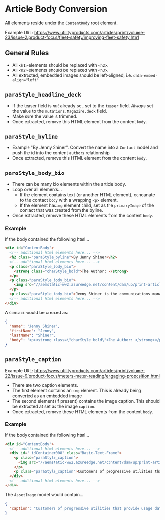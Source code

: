 # Article Body Conversion
All elements reside under the `ContentBody` root element.

Example URL: https://www.utilityproducts.com/articles/print/volume-23/issue-2/product-focus/fleet-safety/improving-fleet-safety.html

## General Rules
- All `<h1>` elements should be replaced with `<h2>`.
- All `<h2>` elements should be replaced with `<h3>`.
- All extracted, embedded images should be left-aligned, i.e. `data-embed-align="left"`

## `paraStyle_headline_deck`
- If the teaser field is _not_ already set, set to the `teaser` field. _Always_ set the value to the `mutations.Magazine.deck` field.
- Make sure the value is trimmed.
- Once extracted, remove this HTML element from the content `body`.

## `paraStyle_byline`
- Example "By Jenny Shiner". Convert the name into a `Contact` model and push the id into the content `authors` relationship.
- Once extracted, remove this HTML element from the content `body`.

## `paraStyle_body_bio`
- There can be many bio elements within the article body.
- Loop over all elements...
  - If the element contains text (or another HTML element), concanate to the contact `body` with a wrapping `<p>` element.
  - If the element has`img` element child, set as the `primaryImage` of the contact that was created from the byline.
- Once extracted, remove these HTML elements from the content `body`.

### Example
If the body contained the following html...
```html
<div id="ContentBody">
  <!-- additional html elements here... -->
  <h2 class="paraStyle_byline">By Jenny Shiner</h2>
  <!-- additional html elements here... -->
  <p class="paraStyle_body_bio">
    <strong class="charStyle_bold">The Author: </strong>
  </p>
  <p class="paraStyle_body_bio">
    <img src="//aemstatic-ww2.azureedge.net/content/dam/up/print-articles/volume-23/issue-2/1902UPpf2-a01.jpg" alt="" width="167" height="167">
  </p>
  <p class="paraStyle_body_bio">Jenny Shiner is the communications manager for GPS Insight. She graduated from Arizona State University with a bachelor’s degree in communication and is responsible for communication for all business segments that GPS Insight targets. For more information on telematics and fuel card technologies, visit www.gpsinsight.com.</p>
  <!-- additional html elements here... -->
</div>
```

A `Contact` would be created as:
```json
{
  "name": "Jenny Shiner",
  "firstName": "Jenny",
  "lastName": "Shiner",
  "body": "<p><strong class=\"charStyle_bold\">The Author: </strong></p><p>Jenny Shiner is the communications manager for GPS Insight. She graduated from Arizona State University with a bachelor’s degree in communication and is responsible for communication for all business segments that GPS Insight targets. For more information on telematics and fuel card technologies, visit www.gpsinsight.com.</p>"
}
```

## `paraStyle_caption`
Example URL: https://www.utilityproducts.com/articles/print/volume-22/issue-9/product-focus/meters-meter-reading/engaging-proposition.html

- There are two caption elements.
- The first element contains an `img` element. This is already being converted as an embedded image.
- The second element (if present) contains the image caption. This should be extracted at set as the image `caption`.
- Once extracted, remove these HTML elements from the content `body`.

### Example
If the body contained the following html...
```html
<div id="ContentBody">
  <!-- additional html elements here... -->
  <div id="_idContainer008" class="Basic-Text-Frame">
    <p class="paraStyle_caption">
      <img src="//aemstatic-ww2.azureedge.net/content/dam/up/print-articles/volume-22/issue-9/1810UPpf2-p02.jpg" alt="">
    </p>
    <p class="paraStyle_caption">Customers of progressive utilities that provide usage date can now use smartphones and other internet-enabled devices to monitor and control their energy usage.</p>
  </div>
  <!-- additional html elements here... -->
</div>
```
The `AssetImage` model would contain...
```json
{
  "caption": "Customers of progressive utilities that provide usage date can now use smartphones and other internet-enabled devices to monitor and control their energy usage."
}
```
